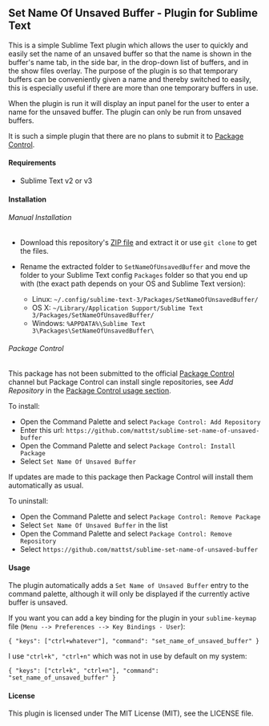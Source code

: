 
## Set Name Of Unsaved Buffer - Plugin for Sublime Text

This is a simple Sublime Text plugin which allows the user to quickly and easily set the name of an unsaved buffer so that the name is shown in the buffer's name tab, in the side bar, in the drop-down list of buffers, and in the show files overlay. The purpose of the plugin is so that temporary buffers can be conveniently given a name and thereby switched to easily, this is especially useful if there are more than one temporary buffers in use.

When the plugin is run it will display an input panel for the user to enter a name for the unsaved buffer. The plugin can only be run from unsaved buffers.

It is such a simple plugin that there are no plans to submit it to [Package Control](http://packagecontrol.io).

#### Requirements

- Sublime Text v2 or v3

#### Installation

###### Manual Installation

- Download this repository's [ZIP file](https://github.com/mattst/sublime-set-name-of-unsaved-buffer/archive/master.zip) and extract it or use `git clone` to get the files.

- Rename the extracted folder to `SetNameOfUnsavedBuffer` and move the folder to your Sublime Text config `Packages` folder so that you end up with (the exact path depends on your OS and Sublime Text version):

    - Linux: `~/.config/sublime-text-3/Packages/SetNameOfUnsavedBuffer/`
    - OS X: `~/Library/Application Support/Sublime Text 3/Packages/SetNameOfUnsavedBuffer/`
    - Windows: `%APPDATA%\Sublime Text 3\Packages\SetNameOfUnsavedBuffer\`

###### Package Control

This package has not been submitted to the official [Package Control](http://packagecontrol.io) channel but Package Control can install single repositories, see *Add Repository* in the [Package Control usage section](https://packagecontrol.io/docs/usage).

To install:

- Open the Command Palette and select `Package Control: Add Repository`
- Enter this url: `https://github.com/mattst/sublime-set-name-of-unsaved-buffer`
- Open the Command Palette and select `Package Control: Install Package`
- Select `Set Name Of Unsaved Buffer`

If updates are made to this package then Package Control will install them automatically as usual.

To uninstall:

- Open the Command Palette and select `Package Control: Remove Package`
- Select `Set Name Of Unsaved Buffer` in the list
- Open the Command Palette and select `Package Control: Remove Repository`
- Select `https://github.com/mattst/sublime-set-name-of-unsaved-buffer`


#### Usage

The plugin automatically adds a `Set Name of Unsaved Buffer` entry to the command palette, although it will only be displayed if the currently active buffer is unsaved.

If you want you can add a key binding for the plugin in your `sublime-keymap` file (`Menu --> Preferences --> Key Bindings - User`):

    { "keys": ["ctrl+whatever"], "command": "set_name_of_unsaved_buffer" }

I use `"ctrl+k", "ctrl+n"` which was not in use by default on my system:

    { "keys": ["ctrl+k", "ctrl+n"], "command": "set_name_of_unsaved_buffer" }

#### License

This plugin is licensed under The MIT License (MIT), see the LICENSE file.
